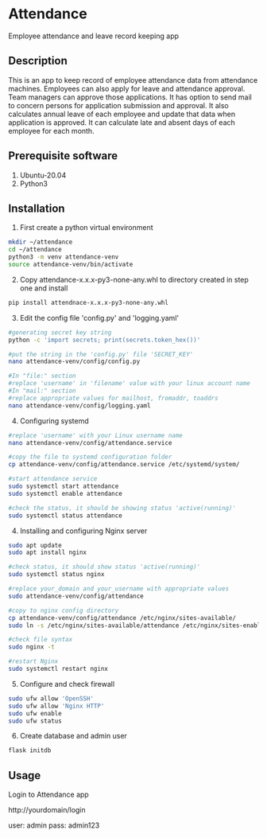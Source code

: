 # Attendance
Employee attendance and leave record keeping app

## Description
This is an app to keep record of employee attendance data from attendance machines. Employees can also apply for leave and attendance approval. Team managers can approve those applications. It has option to send mail to concern persons for application submission and approval. It also calculates annual leave of each employee and update that data when application is approved. It can calculate late and absent days of each employee for each month. 

## Prerequisite software
1. Ubuntu-20.04
2. Python3

## Installation
1. First create a python virtual environment 
```bash
mkdir ~/attendance
cd ~/attendance
python3 -m venv attendance-venv
source attendance-venv/bin/activate
```
2. Copy attendance-x.x.x-py3-none-any.whl to directory created in step one and install
```bash
pip install attendnace-x.x.x-py3-none-any.whl
```
3. Edit the config file 'config.py' and 'logging.yaml' 
```bash
#generating secret key string
python -c 'import secrets; print(secrets.token_hex())'

#put the string in the 'config.py' file 'SECRET_KEY'
nano attendance-venv/config/config.py

#In "file:" section
#replace 'username' in 'filename' value with your linux account name  
#In "mail:" section
#replace appropriate values for mailhost, fromaddr, toaddrs
nano attendance-venv/config/logging.yaml 
```
4. Configuring systemd
```bash
#replace 'username' with your Linux username name
nano attendance-venv/config/attendance.service

#copy the file to systemd configuration folder
cp attendance-venv/config/attendance.service /etc/systemd/system/

#start attendance service
sudo systemctl start attendance
sudo systemctl enable attendance

#check the status, it should be showing status 'active(running)'
sudo systemctl status attendance
```
4. Installing and configuring Nginx server
```bash
sudo apt update
sudo apt install nginx

#check status, it should show status 'active(running)'
sudo systemctl status nginx

#replace your_domain and your_username with appropriate values
sudo attendance-venv/config/attendance

#copy to nginx config directory
cp attendance-venv/config/attendance /etc/nginx/sites-available/
sudo ln -s /etc/nginx/sites-available/attendance /etc/nginx/sites-enabled

#check file syntax
sudo nginx -t

#restart Nginx
sudo systemctl restart nginx
```
5. Configure and check firewall
```bash
sudo ufw allow 'OpenSSH'
sudo ufw allow 'Nginx HTTP'
sudo ufw enable
sudo ufw status
```
6. Create database and admin user
```bash
flask initdb
```

## Usage
Login to Attendance app

http://yourdomain/login

user: admin
pass: admin123
